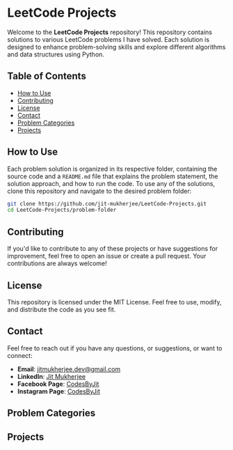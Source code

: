 # LeetCode Projects

Welcome to the **LeetCode Projects** repository! This repository contains solutions to various LeetCode problems I have solved. Each solution is designed to enhance problem-solving skills and explore different algorithms and data structures using Python.

## Table of Contents

- [How to Use](#how-to-use)
- [Contributing](#contributing)
- [License](#license)
- [Contact](#contact)
- [Problem Categories](#problem-categories)
- [Projects](#projects)

## How to Use

Each problem solution is organized in its respective folder, containing the source code and a `README.md` file that explains the problem statement, the solution approach, and how to run the code. To use any of the solutions, clone this repository and navigate to the desired problem folder:

```bash
git clone https://github.com/jit-mukherjee/LeetCode-Projects.git
cd LeetCode-Projects/problem-folder
```

## Contributing
If you'd like to contribute to any of these projects or have suggestions for improvement, feel free to open an issue or create a pull request. Your contributions are always welcome!

## License
This repository is licensed under the MIT License. Feel free to use, modify, and distribute the code as you see fit.

## Contact
Feel free to reach out if you have any questions, or suggestions, or want to connect:

- **Email**: jitmukherjee.dev@gmail.com
- **LinkedIn**: [Jit Mukherjee](https://www.linkedin.com/in/jit-mukherjee)
- **Facebook Page**: [CodesByJit]([https://www.linkedin.com/in/jit-mukherjee](https://www.facebook.com/profile.php?id=61564525307391))
- **Instagram Page**: [CodesByJit](https://www.linkedin.com/in/jit-mukherjee)

## Problem Categories

## Projects
